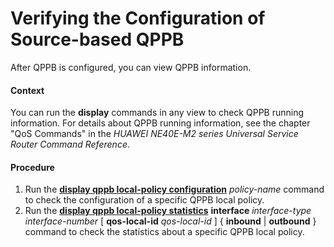 Verifying the Configuration of Source-based QPPB
================================================

After QPPB is configured, you can view QPPB information.

#### Context

You can run the **display** commands in any view to check QPPB running information. For details about QPPB running information, see the chapter "QoS Commands" in the *HUAWEI NE40E-M2 series Universal Service Router Command Reference*.


#### Procedure

1. Run the [**display qppb local-policy configuration**](cmdqueryname=display+qppb+local-policy+configuration) *policy-name* command to check the configuration of a specific QPPB local policy.
2. Run the [**display qppb local-policy statistics**](cmdqueryname=display+qppb+local-policy+statistics) **interface** *interface-type* *interface-number* [ **qos-local-id** *qos-local-id* ] { **inbound** | **outbound** } command to check the statistics about a specific QPPB local policy.